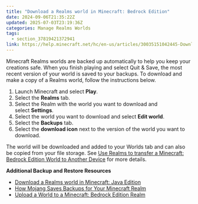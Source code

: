 ```yaml
---
title: "Download a Realms world in Minecraft: Bedrock Edition"
date: 2024-09-06T21:35:22Z
updated: 2025-07-03T23:19:36Z
categories: Manage Realms Worlds
tags:
  - section_37819421372941
link: https://help.minecraft.net/hc/en-us/articles/30035151042445-Download-a-Realms-world-in-Minecraft-Bedrock-Edition
---
```


Minecraft Realms worlds are backed up automatically to help you keep your creations safe. When you finish playing and select Quit & Save, the most recent version of your world is saved to your backups. To download and make a copy of a Realms world, follow the instructions below.

1.  Launch Minecraft and select **Play**.
2.  Select the **Realms** tab.
3.  Select the Realm with the world you want to download and select **Settings**.
4.  Select the world you want to download and select **Edit world**.
5.  Select the **Backups** tab.
6.  Select the **download icon** next to the version of the world you want to download.

The world will be downloaded and added to your Worlds tab and can also be copied from your file storage. See [Use Realms to transfer a Minecraft: Bedrock Edition World to Another Device](../Backup-Restore/Use-Realms-to-transfer-a-Minecraft-Bedrock-Edition-World-to-Another-Device.md) for more details.

**Additional Backup and Restore Resources**

- [Download a Realms world in Minecraft: Java Edition](../Manage-Realms-Worlds/Download-a-Realms-world-in-Minecraft-Java-Edition.md)
- [How Mojang Saves Backups for Your Minecraft Realm](./How-Mojang-Saves-Backups-for-Your-Minecraft-Realm.md)
- [Upload a World to a Minecraft: Bedrock Edition Realm](./Upload-a-World-to-a-Minecraft-Realm.md)
